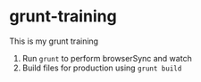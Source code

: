# grunt-training
This is my grunt training

1. Run `grunt` to perform browserSync and watch
2. Build files for production using `grunt build`


